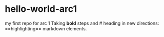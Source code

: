 # hello-world-arc1
my first repo for arc 1
Taking **bold** steps and # heading in new directions: ==highlighting== markdown elements.
